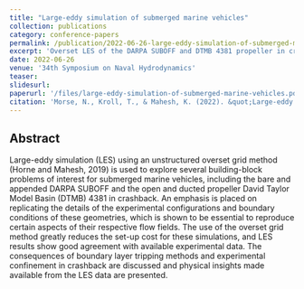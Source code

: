 ```yaml
---
title: "Large-eddy simulation of submerged marine vehicles"
collection: publications
category: conference-papers
permalink: /publication/2022-06-26-large-eddy-simulation-of-submerged-marine-vehicles
excerpt: 'Overset LES of the DARPA SUBOFF and DTMB 4381 propeller in crashback.'
date: 2022-06-26
venue: '34th Symposium on Naval Hydrodynamics'
teaser: 
slidesurl: 
paperurl: '/files/large-eddy-simulation-of-submerged-marine-vehicles.pdf'
citation: 'Morse, N., Kroll, T., & Mahesh, K. (2022). &quot;Large-eddy simulation of submerged marine vehicles&quot; <i>34th Symposium on Naval Hydrodynamics</i>. Washington, DC, USA.'
---
```


## Abstract 

Large-eddy simulation (LES) using an unstructured overset grid method (Horne and Mahesh, 2019) is used to explore several building-block problems of interest for submerged marine vehicles, including the bare and appended DARPA SUBOFF and the open and ducted propeller David Taylor Model Basin (DTMB) 4381 in crashback. An emphasis is placed on replicating the details of the experimental configurations and boundary conditions of these geometries, which is shown to be essential to reproduce certain aspects of their respective flow fields. The use of the overset grid method greatly reduces the set-up cost for these simulations, and LES results show good agreement with available experimental data. The consequences of boundary layer tripping methods and experimental confinement in crashback are discussed and physical insights made available from the LES data are presented.

